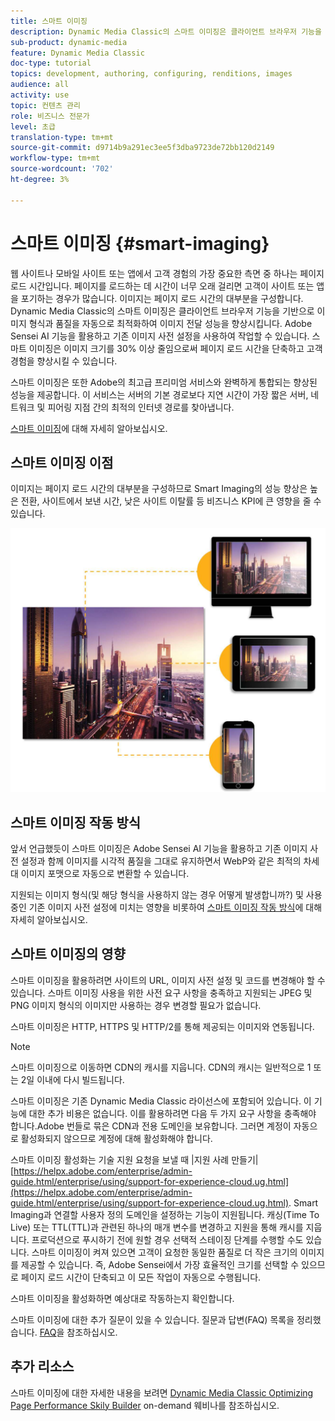 ```yaml
---
title: 스마트 이미징
description: Dynamic Media Classic의 스마트 이미징은 클라이언트 브라우저 기능을 기반으로 이미지 형식과 품질을 자동으로 최적화하여 이미지 전달 성능을 향상시킵니다. Adobe Sensei AI 기능을 활용하고 기존 이미지 사전 설정을 사용하여 작업할 수 있습니다. 스마트 이미징에 대한 자세한 내용과 신속한 페이지 로드를 통해 고객 경험을 향상시키는 방법을 살펴볼 수 있습니다.
sub-product: dynamic-media
feature: Dynamic Media Classic
doc-type: tutorial
topics: development, authoring, configuring, renditions, images
audience: all
activity: use
topic: 컨텐츠 관리
role: 비즈니스 전문가
level: 초급
translation-type: tm+mt
source-git-commit: d9714b9a291ec3ee5f3dba9723de72bb120d2149
workflow-type: tm+mt
source-wordcount: '702'
ht-degree: 3%

---
```



# 스마트 이미징 {#smart-imaging}

웹 사이트나 모바일 사이트 또는 앱에서 고객 경험의 가장 중요한 측면 중 하나는 페이지 로드 시간입니다. 페이지를 로드하는 데 시간이 너무 오래 걸리면 고객이 사이트 또는 앱을 포기하는 경우가 많습니다. 이미지는 페이지 로드 시간의 대부분을 구성합니다. Dynamic Media Classic의 스마트 이미징은 클라이언트 브라우저 기능을 기반으로 이미지 형식과 품질을 자동으로 최적화하여 이미지 전달 성능을 향상시킵니다. Adobe Sensei AI 기능을 활용하고 기존 이미지 사전 설정을 사용하여 작업할 수 있습니다. 스마트 이미징은 이미지 크기를 30% 이상 줄임으로써 페이지 로드 시간을 단축하고 고객 경험을 향상시킬 수 있습니다.

스마트 이미징은 또한 Adobe의 최고급 프리미엄 서비스와 완벽하게 통합되는 향상된 성능을 제공합니다. 이 서비스는 서버의 기본 경로보다 지연 시간이 가장 짧은 서버, 네트워크 및 피어링 지점 간의 최적의 인터넷 경로를 찾아냅니다.

[스마트 이미징](https://docs.adobe.com/content/help/ko-KR/experience-manager-64/assets/dynamic/imaging-faq.html)에 대해 자세히 알아보십시오.

## 스마트 이미징 이점

이미지는 페이지 로드 시간의 대부분을 구성하므로 Smart Imaging의 성능 향상은 높은 전환, 사이트에서 보낸 시간, 낮은 사이트 이탈률 등 비즈니스 KPI에 큰 영향을 줄 수 있습니다.

![이미지](assets/smart-imaging/smart-imaging-1.png)

## 스마트 이미징 작동 방식

앞서 언급했듯이 스마트 이미징은 Adobe Sensei AI 기능을 활용하고 기존 이미지 사전 설정과 함께 이미지를 시각적 품질을 그대로 유지하면서 WebP와 같은 최적의 차세대 이미지 포맷으로 자동으로 변환할 수 있습니다.

지원되는 이미지 형식(및 해당 형식을 사용하지 않는 경우 어떻게 발생합니까?) 및 사용 중인 기존 이미지 사전 설정에 미치는 영향을 비롯하여 [스마트 이미징 작동 방식](https://docs.adobe.com/content/help/en/experience-manager-64/assets/dynamic/imaging-faq.html#how-does-smart-imaging-work)에 대해 자세히 알아보십시오.

## 스마트 이미징의 영향

스마트 이미징을 활용하려면 사이트의 URL, 이미지 사전 설정 및 코드를 변경해야 할 수 있습니다. 스마트 이미징 사용을 위한 사전 요구 사항을 충족하고 지원되는 JPEG 및 PNG 이미지 형식의 이미지만 사용하는 경우 변경할 필요가 없습니다.

스마트 이미징은 HTTP, HTTPS 및 HTTP/2를 통해 제공되는 이미지와 연동됩니다.

>[!NOTE]
>
>스마트 이미징으로 이동하면 CDN의 캐시를 지웁니다. CDN의 캐시는 일반적으로 1 또는 2일 이내에 다시 빌드됩니다.

스마트 이미징은 기존 Dynamic Media Classic 라이선스에 포함되어 있습니다. 이 기능에 대한 추가 비용은 없습니다. 이를 활용하려면 다음 두 가지 요구 사항을 충족해야 합니다.Adobe 번들로 묶은 CDN과 전용 도메인을 보유합니다. 그러면 계정이 자동으로 활성화되지 않으므로 계정에 대해 활성화해야 합니다.

스마트 이미징 활성화는 기술 지원 요청을 보낼 때 |지원 사례 만들기| [https://helpx.adobe.com/enterprise/admin-guide.html/enterprise/using/support-for-experience-cloud.ug.html](https://helpx.adobe.com/enterprise/admin-guide.html/enterprise/using/support-for-experience-cloud.ug.html). Smart Imaging과 연결할 사용자 정의 도메인을 설정하는 기능이 지원됩니다. 캐싱(Time To Live) 또는 TTL(TTL)과 관련된 하나의 매개 변수를 변경하고 지원을 통해 캐시를 지웁니다. 프로덕션으로 푸시하기 전에 원할 경우 선택적 스테이징 단계를 수행할 수도 있습니다. 스마트 이미징이 켜져 있으면 고객이 요청한 동일한 품질로 더 작은 크기의 이미지를 제공할 수 있습니다. 즉, Adobe Sensei에서 가장 효율적인 크기를 선택할 수 있으므로 페이지 로드 시간이 단축되고 이 모든 작업이 자동으로 수행됩니다.

스마트 이미징을 활성화하면 예상대로 작동하는지 확인합니다.

스마트 이미징에 대한 추가 질문이 있을 수 있습니다. 질문과 답변(FAQ) 목록을 정리했습니다. [FAQ](https://docs.adobe.com/content/help/en/experience-manager-64/assets/dynamic/imaging-faq.html)을 참조하십시오.

## 추가 리소스

스마트 이미징에 대한 자세한 내용을 보려면 [Dynamic Media Classic Optimizing Page Performance Skily Builder](https://seminars.adobeconnect.com/pzc1gw0cihpv) on-demand 웨비나를 참조하십시오.
